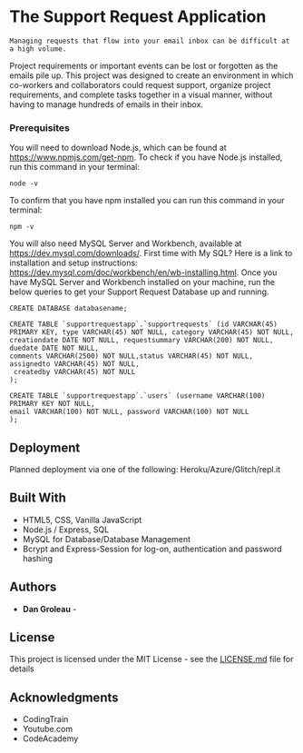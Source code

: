 # The Support Request Application

    Managing requests that flow into your email inbox can be difficult at a high volume. 
Project requirements or important events can be lost or forgotten as the emails pile up.
This project was designed to create an environment in which co-workers and collaborators could request support, 
organize project requirements, and complete tasks together in a visual manner, 
without having to manage hundreds of emails in their inbox.


### Prerequisites

You will need to download Node.js, which can be found at https://www.npmjs.com/get-npm.
To check if you have Node.js installed, run this command in your terminal:

```
node -v
```
To confirm that you have npm installed you can run this command in your terminal:
```
npm -v
```

You will also need MySQL Server and Workbench, available at https://dev.mysql.com/downloads/. First time with My SQL? Here is a link to installation and setup instructions: https://dev.mysql.com/doc/workbench/en/wb-installing.html.
Once you have MySQL Server and Workbench installed on your machine, run the below queries to get your Support Request Database up and running.
```
CREATE DATABASE databasename;
```
```
CREATE TABLE `supportrequestapp`.`supportrequests` (id VARCHAR(45) PRIMARY KEY, type VARCHAR(45) NOT NULL, category VARCHAR(45) NOT NULL, 
creationdate DATE NOT NULL, requestsummary VARCHAR(200) NOT NULL, duedate DATE NOT NULL, 
comments VARCHAR(2500) NOT NULL,status VARCHAR(45) NOT NULL, assignedto VARCHAR(45) NOT NULL,
 createdby VARCHAR(45) NOT NULL
);
```
```
CREATE TABLE `supportrequestapp`.`users` (username VARCHAR(100) PRIMARY KEY NOT NULL, 
email VARCHAR(100) NOT NULL, password VARCHAR(100) NOT NULL
);
```

## Deployment

Planned deployment via one of the following: Heroku/Azure/Glitch/repl.it

## Built With

* HTML5, CSS, Vanilla JavaScript 
* Node.js / Express, SQL 
* MySQL for Database/Database Management
* Bcrypt and Express-Session for log-on, authentication and password hashing


## Authors

* **Dan Groleau** -

## License

This project is licensed under the MIT License - see the [LICENSE.md](LICENSE.md) file for details

## Acknowledgments

* CodingTrain
* Youtube.com
* CodeAcademy
